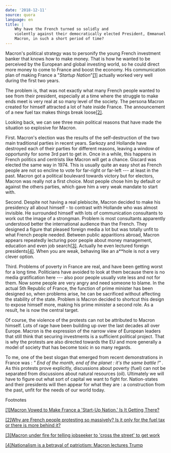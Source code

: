 ```yaml
---
date: '2018-12-11'
source: quora
language: en
title: |
    Why have the French turned so solidly and
    violently against their democratically elected President, Emmanuel
    Macron, in such a short period of time?
---
```


Macron's political strategy was to personify the young French investment
banker that knows how to make money. That is how he wanted to be
perceived by the European and global investing world, so he could direct
more money to come to France and boost the economy. His communication
plan of making France a "*Startup Nation*"[\[1\]](#HmGxE) actually
worked very well during the first two years.

The problem is, that was not exactly what many French people wanted to
see from their president, especially at a time where the struggle to
make ends meet is very real at so many level of the society. The persona
Macron created for himself attracted a lot of hate inside France. The
announcement of a new fuel tax makes things break loose[\[2\]](#ERUJz).

Looking back, we can see three main political reasons that have made the
situation so explosive for Macron.

First. Macron's election was the results of the self-destruction of the
two main traditional parties in recent years. Sarkozy and Hollande have
destroyed each of their parties for different reasons, leaving a window
of opportunity for some 3rd part to get in. Once in a while, this
happens in French politics and centrists like Macron will get a chance.
Giscard was elected the same way in 1974. This is usually quite an easy
shot as French people are not so encline to vote for far-right or
far-left --- at least in the past. Macron got a political boulevard
towards victory but for electors, Macron was really not a first choice.
Most people chose him by default or against the others parties, which
gave him a very weak mandate to start with.

Second. Despite not having a real plebiscite, Macron decided to make his
presidency all about himself - to contrast with Hollande who was almost
invisible. He surrounded himself with lots of communication consultants
to work out the image of a strongman. Problem is most consultants
apparently understood better the international audience than the French.
They designed a figure that pleased foreign media a lot but was totally
unfit to what French people needed. Between public apparitions abroad,
Macron appears repeatedly lecturing poor people about money management,
education and even job search[\[3\]](#TaPep). Actually he even lectured
foreign presidents[\[4\]](#ycmWS). When you are weak, behaving like an
a\*\*hole is not a very clever option.

Third. Problems of poverty in France are real, and have been getting
worst for a long time. Politicians have avoided to look at them because
there is no media gratification here --- also poor people usually vote
less and not for them. Now some people are very angry and need someone
to blame. In the actual 5th Republic of France, the function of prime
minister has been designed so, when problems arise, he can be sacrificed
without affecting the stability of the state. Problem is Macron decided
to shortcut this design to expose himself more, making his prime
minister a second role. As a result, he is now the central target.

Of course, the violence of the protests can not be attributed to Macron
himself. Lots of rage have been building up over the last decades all
over Europe. Macron is the expression of the narrow view of European
leaders that still think that securing investments is a sufficient
political project. That is why the protests are also directed towards
the EU and more generally a model of society that has become toxic in so
many regards.

To me, one of the best slogan that emerged from recent demonstrations in
France was : *" End of the month, end of the planet : it's the same
battle !" .* As this protests prove explicitly, discussions about
poverty (fuel) can not be separated from discussions about natural
resources (oil). Ultimately we will have to figure out what sort of
capital we want to fight for. Nation-states and their presidents will
then appear for what they are : a construction from the past, unfit for
the needs of our world today.

Footnotes

[\[1\]](#cite-HmGxE)[Macron Vowed to Make France a 'Start-Up Nation.' Is
It Getting
There?](https://www.nytimes.com/2018/05/23/business/emmanuel-macron-france-technology.html)

[\[2\]](#cite-ERUJz)[Why are French people
protesting so massively? Is it only for the fuel tax or there is more
behind
it?](http://quora.com/Why-are-French-people-protesting-so-massively-Is-it-only-for-the-fuel-tax-or-there-is-more-behind-it/answer/Cl%C3%A9ment-Renaud)

[\[3\]](#cite-TaPep)[Macron under fire for telling jobseeker to \'cross
the street\' to get
work](https://www.france24.com/en/20180917-macron-france-under-fire-telling-jobseeker-cross-street-get-work-unemployment)

[\[4\]](#cite-ycmWS)[Nationalism is a betrayal of patriotism: Macron
lectures
Trump](https://www.stuff.co.nz/world/europe/108523416/nationalism-is-a-betrayal-of-patriotism-macron-lectures-trump)
